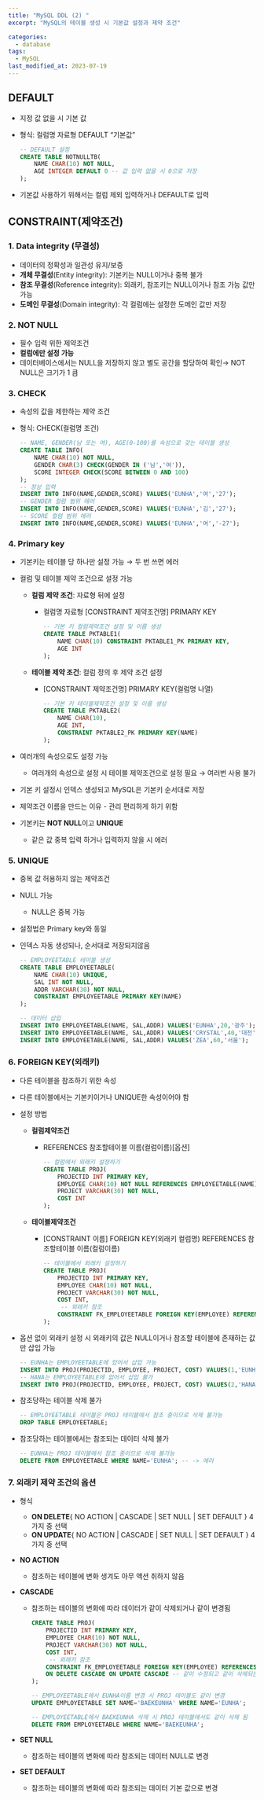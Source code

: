 ```yaml
---
title: "MySQL DDL (2) "
excerpt: "MySQL의 테이블 생성 시 기본값 설정과 제약 조건"

categories:
  - database
tags:
  - MySQL
last_modified_at: 2023-07-19
---
```


## DEFAULT

- 지정 값 없을 시 기본 값
- 형식: 컬럼명 자료형 DEFAULT  “기본값”
    
    ```sql
    -- DEFAULT 설정
    CREATE TABLE NOTNULLTB(
    	NAME CHAR(10) NOT NULL,
    	AGE INTEGER DEFAULT 0 -- 값 입력 없을 시 0으로 저장
    );
    ```
    
- 기본값 사용하기 위해서는 컬럼 제외 입력하거나 DEFAULT로 입력

## CONSTRAINT(제약조건)

### 1. Data integrity (무결성)

- 데이터의 정확성과 일관성 유지/보증
- **개체 무결성**(Entity integrity): 기본키는 NULL이거나 중복 불가
- **참조 무결성**(Reference integrity): 외래키, 참조키는 NULL이거나 참조 가능 값만 가능
- **도메인 무결성**(Domain integrity): 각 컬럼에는 설정한 도메인 값만 저장

### 2. NOT NULL

- 필수 입력 위한 제약조건
- **컬럼에만 설정 가능**
- 데이터베이스에서는 NULL을 저장하지 않고 별도 공간을 할당하여 확인→ NOT NULL은 크기가 1 큼

### 3. CHECK

- 속성의 값을 제한하는 제약 조건
- 형식: CHECK(컬럼명 조건)
    
    ```sql
    -- NAME, GENDER(남 또는 여), AGE(0-100)를 속성으로 갖는 테이블 생성
    CREATE TABLE INFO(
    	NAME CHAR(10) NOT NULL,
    	GENDER CHAR(3) CHECK(GENDER IN ('남','여')),
    	SCORE INTEGER CHECK(SCORE BETWEEN 0 AND 100)
    );	
    -- 정상 입력
    INSERT INTO INFO(NAME,GENDER,SCORE) VALUES('EUNHA','여','27');
    -- GENDER 컬럼 범위 에러
    INSERT INTO INFO(NAME,GENDER,SCORE) VALUES('EUNHA','김','27');
    -- SCORE 컬럼 범위 에러
    INSERT INTO INFO(NAME,GENDER,SCORE) VALUES('EUNHA','여','-27');
    ```
    

### 4. Primary key

- 기본키는 테이블 당 하나만 설정 가능 → 두 번 쓰면 에러
- 컬럼 및 테이블 제약 조건으로 설정 가능
    - **컬럼 제약 조건**: 자료형 뒤에 설정
        - 컬럼명 자료형 [CONSTRAINT 제약조건명] PRIMARY KEY
            
            ```sql
            -- 기본 키 컬럼제약조건 설정 및 이름 생성
            CREATE TABLE PKTABLE1(
            	NAME CHAR(10) CONSTRAINT PKTABLE1_PK PRIMARY KEY,
            	AGE INT
            );
            ```
            
    - **테이블 제약 조건**: 컬럼 정의 후 제약 조건 설정
        - [CONSTRAINT 제약조건명] PRIMARY KEY(컬럼명 나열)
            
            ```sql
            -- 기본 키 테이블제약조건 설정 및 이름 생성
            CREATE TABLE PKTABLE2(
            	NAME CHAR(10), 
            	AGE INT,
            	CONSTRAINT PKTABLE2_PK PRIMARY KEY(NAME)
            );
            ```
            
- 여러개의 속성으로도 설정 가능
    - 여러개의 속성으로 설정 시 테이블 제약조건으로 설정 필요 → 여러번 사용 불가
- 기본 키 설정시 인덱스 생성되고 MySQL은 기본키 순서대로 저장
- 제약조건 이름을 만드는 이유 - 관리 편리하게 하기 위함
- 기본키는 **NOT NULL**이고 **UNIQUE**
    - 같은 값 중복 입력 하거나 입력하지 않을 시 에러
    

### 5. UNIQUE

- 중복 값 허용하지 않는 제약조건
- NULL 가능
    - NULL은 중복 가능
- 설정법은 Primary key와 동일
- 인덱스 자동 생성되나, 순서대로 저장되지않음
    
    ```sql
    -- EMPLOYEETABLE 테이블 생성
    CREATE TABLE EMPLOYEETABLE(
    	NAME CHAR(10) UNIQUE, 
    	SAL INT NOT NULL,
    	ADDR VARCHAR(30) NOT NULL,
    	CONSTRAINT EMPLOYEETABLE PRIMARY KEY(NAME)
    );
    
    -- 데이터 삽입
    INSERT INTO EMPLOYEETABLE(NAME, SAL,ADDR) VALUES('EUNHA',20,'광주');
    INSERT INTO EMPLOYEETABLE(NAME, SAL,ADDR) VALUES('CRYSTAL',40,'대전');
    INSERT INTO EMPLOYEETABLE(NAME, SAL,ADDR) VALUES('ZEA',60,'서울');
    ```
    

### 6. FOREIGN KEY(외래키)

- 다른 테이블을 참조하기 위한 속성
- 다른 테이블에서는 기본키이거나 UNIQUE한 속성이어야 함
- 설정 방법
    - **컬럼제약조건**
        - REFERENCES 참조할테이블 이름(컬럼이름)[옵션]
            
            ```sql
            -- 컬럼에서 외래키 설정하기
            CREATE TABLE PROJ(
            	PROJECTID INT PRIMARY KEY,
            	EMPLOYEE CHAR(10) NOT NULL REFERENCES EMPLOYEETABLE(NAME), -- 외래키 참조
            	PROJECT VARCHAR(30) NOT NULL,
            	COST INT
            );
            ```
            
    - **테이블제약조건**
        - [CONSTRAINT 이름] FOREIGN KEY(외래키 컬럼명) REFERENCES 참조할테이블 이름(컬럼이름)
            
            ```sql
            -- 테이블에서 외래키 설정하기
            CREATE TABLE PROJ(
            	PROJECTID INT PRIMARY KEY,
            	EMPLOYEE CHAR(10) NOT NULL,
            	PROJECT VARCHAR(30) NOT NULL,
            	COST INT,
            	 -- 외래키 참조
            	CONSTRAINT FK_EMPLOYEETABLE FOREIGN KEY(EMPLOYEE) REFERENCES EMPLOYEETABLE(NAME)
            );
            ```
            
- 옵션 없이 외래키 설정 시 외래키의 값은 NULL이거나 참조할 테이블에 존재하는 값만 삽입 가능
    
    ```sql
    -- EUNHA는 EMPLOYEETABLE에 있어서 삽입 가능
    INSERT INTO PROJ(PROJECTID, EMPLOYEE, PROJECT, COST) VALUES(1,'EUNHA','웹서비스',4000);
    -- HANA는 EMPLOYEETABLE에 없어서 삽입 불가
    INSERT INTO PROJ(PROJECTID, EMPLOYEE, PROJECT, COST) VALUES(2,'HANA','클라우드',3000);
    ```
    
- 참조당하는 테이블 삭제 불가
    
    ```sql
    -- EMPLOYEETABLE 테이블은 PROJ 테이블에서 참조 중이므로 삭제 불가능
    DROP TABLE EMPLOYEETABLE;
    ```
    
- 참조당하는 테이블에서는 참조되는 데이터 삭제 불가
    
    ```sql
    -- EUNHA는 PROJ 테이블에서 참조 중이므로 삭제 불가능
    DELETE FROM EMPLOYEETABLE WHERE NAME='EUNHA'; -- -> 에러
    ```
    

### 7. 외래키 제약 조건의 옵션

- 형식
    - **ON DELETE**\{ NO ACTION | CASCADE | SET NULL | SET DEFAULT \} 4가지 중 선택
    - **ON UPDATE**\{ NO ACTION | CASCADE | SET NULL | SET DEFAULT \} 4가지 중 선택
- **NO ACTION**
    - 참조하는 테이블에 변화 생겨도 아무 액션 취하지 않음
- **CASCADE**
    - 참조하는 테이블의 변화에 따라 데이터가 같이 삭제되거나 같이 변경됨
        
        ```sql
        CREATE TABLE PROJ(
        	PROJECTID INT PRIMARY KEY,
        	EMPLOYEE CHAR(10) NOT NULL,
        	PROJECT VARCHAR(30) NOT NULL,
        	COST INT,
        	 -- 외래키 참조
        	CONSTRAINT FK_EMPLOYEETABLE FOREIGN KEY(EMPLOYEE) REFERENCES EMPLOYEETABLE(NAME)
        	ON DELETE CASCADE ON UPDATE CASCADE -- 같이 수정되고 같이 삭제되는 옵션 설정
        );
        
        -- EMPLOYEETABLE에서 EUNHA이름 변경 시 PROJ 테이블도 같이 변경
        UPDATE EMPLOYEETABLE SET NAME='BAEKEUNHA' WHERE NAME='EUNHA';
        
        -- EMPLOYEETABLE에서 BAEKEUNHA 삭제 시 PROJ 테이블에서도 같이 삭제 됨
        DELETE FROM EMPLOYEETABLE WHERE NAME='BAEKEUNHA';
        ```
        
- **SET NULL**
    - 참조하는 테이블의 변화에 따라 참조되는 데이터 NULL로 변경
- **SET DEFAULT**
    - 참조하는 테이블의 변화에 따라 참조되는 데이터 기본 값으로 변경